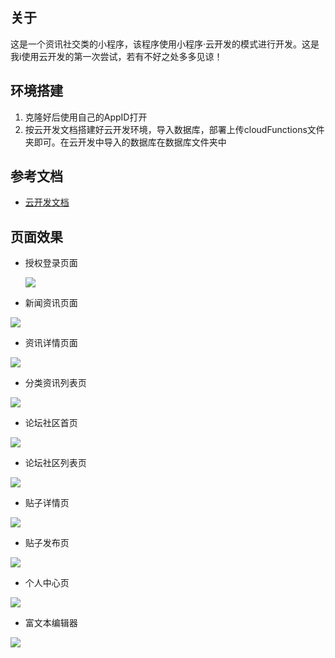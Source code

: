 ## 关于

这是一个资讯社交类的小程序，该程序使用小程序·云开发的模式进行开发。这是我i使用云开发的第一次尝试，若有不好之处多多见谅！

## 环境搭建

1. 克隆好后使用自己的AppID打开
2. 按云开发文档搭建好云开发环境，导入数据库，部署上传cloudFunctions文件夹即可。在云开发中导入的数据库在数据库文件夹中

## 参考文档

- [云开发文档](https://developers.weixin.qq.com/miniprogram/dev/wxcloud/basis/getting-started.html)

## 页面效果

- 授权登录页面

  ![](./爱骑行效果图/登录.png)

- 新闻资讯页面

![](./爱骑行效果图/资讯首页.png)

- 资讯详情页面

![](.\爱骑行效果图\资讯详情.png)

- 分类资讯列表页

![](.\爱骑行效果图\分类列表.png)

- 论坛社区首页

![](.\爱骑行效果图\论坛社区首页.png)

- 论坛社区列表页

![](.\爱骑行效果图\论坛详情页.png)

- 贴子详情页

![](.\爱骑行效果图\贴子详情.png)

- 贴子发布页

![](.\爱骑行效果图\发布贴子.png)

- 个人中心页

![](.\爱骑行效果图\个人中心.png)

- 富文本编辑器

![](.\爱骑行效果图\富文本编辑器.png)